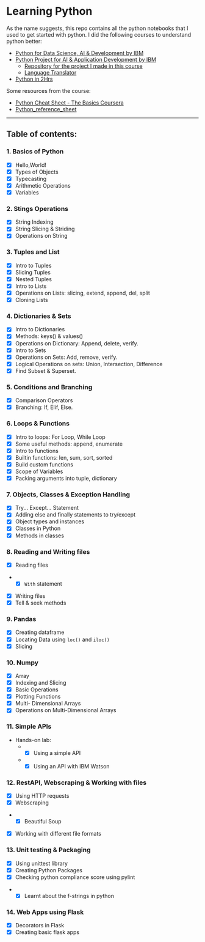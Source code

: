 # Learning Python
As the name suggests, this repo contains all the python notebooks that I used to get started with python. I did the following courses to understand python better:
- [Python for Data Science, AI & Development by IBM](https://www.coursera.org/learn/python-for-applied-data-science-ai)
- [Python Project for AI & Application Development by IBM](https://www.coursera.org/learn/python-project-for-ai-application-development)
  - [Repository for the project I made in this course](https://github.com/Arnav-Barman/FlaskProject_LearningPython)
  - [Language Translator](https://translatorapppyprojects.eu-gb.mybluemix.net/)
- [Python in 2Hrs](https://github.com/psrana/Learn-Python-in-2-hr)

Some resources from the course:
- [Python Cheat Sheet - The Basics Coursera](https://cf-courses-data.s3.us.cloud-object-storage.appdomain.cloud/IBMDeveloperSkillsNetwork-PY0101EN-SkillsNetwork/handouts/Python%20Cheat%20Sheet%20-%20The%20Basics%20Coursera.pdf)
- [Python_reference_sheet](https://cf-courses-data.s3.us.cloud-object-storage.appdomain.cloud/IBMDeveloperSkillsNetwork-PY0101EN-SkillsNetwork/labs/Module%203/Python_reference_sheet.pdf?utm_medium=Exinfluencer&utm_source=Exinfluencer&utm_content=000026UJ&utm_term=10006555&utm_id=NA-SkillsNetwork-Channel-SkillsNetworkCoursesIBMDeveloperSkillsNetworkPY0101ENSkillsNetwork19487395-2021-01-01)

---
## Table of contents:
### 1. **Basics of Python**
 - [x] Hello,World!
 - [x] Types of Objects
 - [x] Typecasting
 - [x] Arithmetic Operations
 - [x] Variables
### 2. **Stings Operations**
 - [x] String Indexing
 - [x] String Slicing & Striding
 - [x] Operations on String
### 3. **Tuples and List**
 - [x] Intro to Tuples
 - [x] Slicing Tuples
 - [x] Nested Tuples
 - [x] Intro to Lists
 - [x] Operations on Lists: slicing, extend, append, del, split
 - [x] Cloning Lists
### 4. **Dictionaries & Sets**
 - [x] Intro to Dictionaries
 - [x] Methods: keys() & values()
 - [x] Operations on Dictionary: Append, delete, verify.
 - [x] Intro to Sets
 - [x] Operations on Sets: Add, remove, verify.
 - [x] Logical Operations on sets: Union, Intersection, Difference
 - [x] Find Subset & Superset.
### 5. **Conditions and Branching**
 - [x] Comparison Operators
 - [x] Branching: If, Elif, Else.
### 6. **Loops & Functions**
 - [x] Intro to loops: For Loop, While Loop
 - [x] Some useful methods: append, enumerate
 - [x] Intro to functions
 - [x] Builtin functions: len, sum, sort, sorted
 - [x] Build custom functions
 - [x] Scope of Variables
 - [x] Packing arguments into tuple, dictionary
### 7. **Objects, Classes & Exception Handling**
 - [x] Try... Except... Statement
 - [x] Adding else and finally statements to try/except
 - [x] Object types and instances
 - [x] Classes in Python
 - [x] Methods in classes
### 8. **Reading and Writing files**
- [x] Reading files
- - [x] `With` statement
- [x] Writing files
- [x] Tell & seek methods
### 9. **Pandas**
- [x] Creating dataframe
- [x] Locating Data using `loc()` and `iloc()`
- [x] Slicing
### 10. **Numpy**
- [x] Array
- [x] Indexing and Slicing
- [x] Basic Operations
- [x] Plotting Functions
- [x] Multi- Dimensional Arrays
- [x] Operations on Multi-Dimensional Arrays
### 11. **Simple APIs**
- Hands-on lab:
  - - [x] Using a simple API
  - - [x] Using an API with IBM Watson
### 12. **RestAPI, Webscraping & Working with files**
- [x] Using HTTP requests
- [x] Webscraping
- - [x] Beautiful Soup
- [x] Working with different file formats
### 13. **Unit testing & Packaging**
- [x] Using unittest library
- [x] Creating Python Packages
- [x] Checking python compliance score using pylint
- - [x] Learnt about the f-strings in python
### 14. **Web Apps using Flask**
- [x] Decorators in Flask
- [x] Creating basic flask apps
